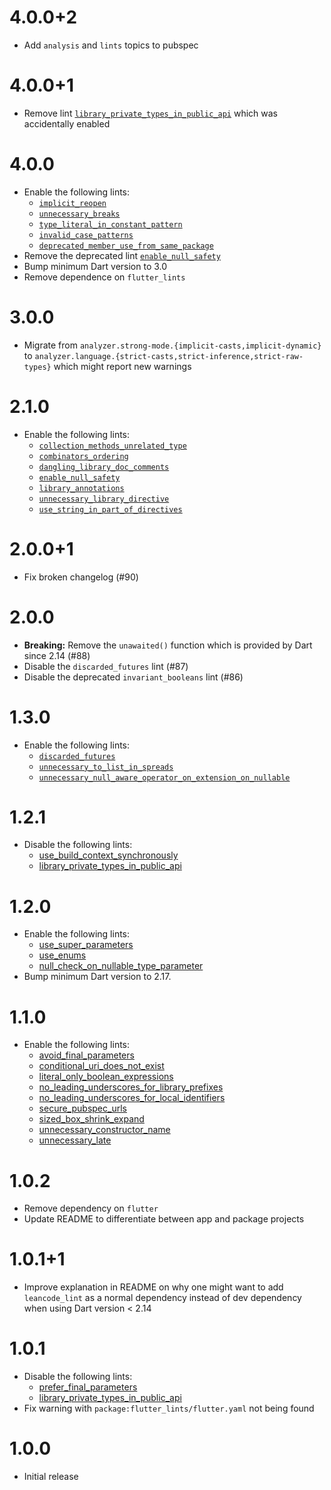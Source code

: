 # 4.0.0+2

- Add `analysis` and `lints` topics to pubspec

# 4.0.0+1

- Remove lint [`library_private_types_in_public_api`](https://dart-lang.github.io/linter/lints/library_private_types_in_public_api.html) which was accidentally enabled

# 4.0.0

- Enable the following lints:
  - [`implicit_reopen`](https://dart-lang.github.io/linter/lints/implicit_reopen.html)
  - [`unnecessary_breaks`](https://dart-lang.github.io/linter/lints/unnecessary_breaks.html)
  - [`type_literal_in_constant_pattern`](https://dart-lang.github.io/linter/lints/type_literal_in_constant_pattern.html)
  - [`invalid_case_patterns`](https://dart-lang.github.io/linter/lints/invalid_case_patterns.html)
  - [`deprecated_member_use_from_same_package`](https://dart-lang.github.io/linter/lints/deprecated_member_use_from_same_package.html)
- Remove the deprecated lint [`enable_null_safety`](https://dart-lang.github.io/linter/lints/enable_null_safety.html)
- Bump minimum Dart version to 3.0
- Remove dependence on `flutter_lints`

# 3.0.0

- Migrate from `analyzer.strong-mode.{implicit-casts,implicit-dynamic}` to `analyzer.language.{strict-casts,strict-inference,strict-raw-types}` which might report new warnings

# 2.1.0

- Enable the following lints:
  - [`collection_methods_unrelated_type`](https://dart-lang.github.io/linter/lints/collection_methods_unrelated_type.html)
  - [`combinators_ordering`](https://dart-lang.github.io/linter/lints/combinators_ordering.html)
  - [`dangling_library_doc_comments`](https://dart-lang.github.io/linter/lints/dangling_library_doc_comments.html)
  - [`enable_null_safety`](https://dart-lang.github.io/linter/lints/enable_null_safety.html)
  - [`library_annotations`](https://dart-lang.github.io/linter/lints/library_annotations.html)
  - [`unnecessary_library_directive`](https://dart-lang.github.io/linter/lints/unnecessary_library_directive.html)
  - [`use_string_in_part_of_directives`](https://dart-lang.github.io/linter/lints/use_string_in_part_of_directives.html)

# 2.0.0+1

- Fix broken changelog (#90)

# 2.0.0

- **Breaking:** Remove the `unawaited()` function which is provided by Dart
  since 2.14 (#88)
- Disable the `discarded_futures` lint (#87)
- Disable the deprecated `invariant_booleans` lint (#86)

# 1.3.0

- Enable the following lints:
  - [`discarded_futures`](https://dart-lang.github.io/linter/lints/discarded_futures.html)
  - [`unnecessary_to_list_in_spreads`](https://dart-lang.github.io/linter/lints/unnecessary_to_list_in_spreads.html)
  - [`unnecessary_null_aware_operator_on_extension_on_nullable`](https://dart-lang.github.io/linter/lints/unnecessary_null_aware_operator_on_extension_on_nullable.html)

# 1.2.1

- Disable the following lints:
  - [use_build_context_synchronously](https://dart-lang.github.io/linter/lints/use_build_context_synchronously)
  - [library_private_types_in_public_api](https://dart-lang.github.io/linter/lints/library_private_types_in_public_api)

# 1.2.0

- Enable the following lints:
  - [use_super_parameters](https://dart-lang.github.io/linter/lints/use_super_parameters)
  - [use_enums](https://dart-lang.github.io/linter/lints/use_enums)
  - [null_check_on_nullable_type_parameter](https://dart-lang.github.io/linter/lints/null_check_on_nullable_type_parameter.html)
- Bump minimum Dart version to 2.17.

# 1.1.0

- Enable the following lints:
  - [avoid_final_parameters](https://dart-lang.github.io/linter/lints/avoid_final_parameters)
  - [conditional_uri_does_not_exist](https://dart-lang.github.io/linter/lints/conditional_uri_does_not_exist)
  - [literal_only_boolean_expressions](https://dart-lang.github.io/linter/lints/literal_only_boolean_expressions)
  - [no_leading_underscores_for_library_prefixes](https://dart-lang.github.io/linter/lints/no_leading_underscores_for_library_prefixes)
  - [no_leading_underscores_for_local_identifiers](https://dart-lang.github.io/linter/lints/no_leading_underscores_for_local_identifiers)
  - [secure_pubspec_urls](https://dart-lang.github.io/linter/lints/secure_pubspec_urls)
  - [sized_box_shrink_expand](https://dart-lang.github.io/linter/lints/sized_box_shrink_expand)
  - [unnecessary_constructor_name](https://dart-lang.github.io/linter/lints/unnecessary_constructor_name)
  - [unnecessary_late](https://dart-lang.github.io/linter/lints/unnecessary_late)

# 1.0.2

- Remove dependency on `flutter`
- Update README to differentiate between app and package projects

# 1.0.1+1

- Improve explanation in README on why one might want to add `leancode_lint` as
  a normal dependency instead of dev dependency when using Dart version < 2.14

# 1.0.1

- Disable the following lints:
  - [prefer_final_parameters](https://dart-lang.github.io/linter/lints/prefer_final_parameters)
  - [library_private_types_in_public_api](https://dart-lang.github.io/linter/lints/library_private_types_in_public_api)
- Fix warning with `package:flutter_lints/flutter.yaml` not being found

# 1.0.0

- Initial release
